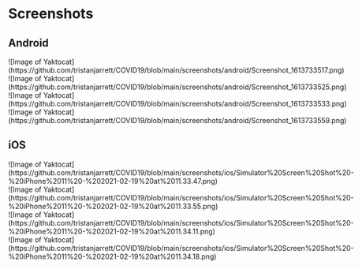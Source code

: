# Screenshots

## Android

<div style="-webkit-column-count: 2; -moz-column-count: 2; column-count: 2; -webkit-column-rule: 1px dotted #e0e0e0; -moz-column-rule: 1px dotted #e0e0e0; column-rule: 1px dotted #e0e0e0;">
    <div style="display: inline-block;">
        ![Image of Yaktocat](https://github.com/tristanjarrett/COVID19/blob/main/screenshots/android/Screenshot_1613733517.png)
    </div>
    <div style="display: inline-block;">
        ![Image of Yaktocat](https://github.com/tristanjarrett/COVID19/blob/main/screenshots/android/Screenshot_1613733525.png)
    </div>
</div>

<div style="-webkit-column-count: 2; -moz-column-count: 2; column-count: 2; -webkit-column-rule: 1px dotted #e0e0e0; -moz-column-rule: 1px dotted #e0e0e0; column-rule: 1px dotted #e0e0e0;">
    <div style="display: inline-block;">
        ![Image of Yaktocat](https://github.com/tristanjarrett/COVID19/blob/main/screenshots/android/Screenshot_1613733533.png)
    </div>
    <div style="display: inline-block;">
        ![Image of Yaktocat](https://github.com/tristanjarrett/COVID19/blob/main/screenshots/android/Screenshot_1613733559.png)
    </div>
</div>

## iOS

<div style="-webkit-column-count: 2; -moz-column-count: 2; column-count: 2; -webkit-column-rule: 1px dotted #e0e0e0; -moz-column-rule: 1px dotted #e0e0e0; column-rule: 1px dotted #e0e0e0;">
    <div style="display: inline-block;">
        ![Image of Yaktocat](https://github.com/tristanjarrett/COVID19/blob/main/screenshots/ios/Simulator%20Screen%20Shot%20-%20iPhone%2011%20-%202021-02-19%20at%2011.33.47.png)
    </div>
    <div style="display: inline-block;">
        ![Image of Yaktocat](https://github.com/tristanjarrett/COVID19/blob/main/screenshots/ios/Simulator%20Screen%20Shot%20-%20iPhone%2011%20-%202021-02-19%20at%2011.33.55.png)
    </div>
</div>

<div style="-webkit-column-count: 2; -moz-column-count: 2; column-count: 2; -webkit-column-rule: 1px dotted #e0e0e0; -moz-column-rule: 1px dotted #e0e0e0; column-rule: 1px dotted #e0e0e0;">
    <div style="display: inline-block;">
        ![Image of Yaktocat](https://github.com/tristanjarrett/COVID19/blob/main/screenshots/ios/Simulator%20Screen%20Shot%20-%20iPhone%2011%20-%202021-02-19%20at%2011.34.11.png)
    </div>
    <div style="display: inline-block;">
        ![Image of Yaktocat](https://github.com/tristanjarrett/COVID19/blob/main/screenshots/ios/Simulator%20Screen%20Shot%20-%20iPhone%2011%20-%202021-02-19%20at%2011.34.18.png)
    </div>
</div>